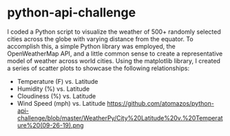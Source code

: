 # python-api-challenge

I coded a Python script to visualize the weather of 500+ randomly selected cities across the globe with varying distance from the equator. To accomplish this, a simple Python library was employed, the OpenWeatherMap API, and a little common sense to create a representative model of weather across world cities. Using the matplotlib library, I created a series of scatter plots to showcase the following relationships:

 - Temperature (F) vs. Latitude
 - Humidity (%) vs. Latitude
 - Cloudiness (%) vs. Latitude
 - Wind Speed (mph) vs. Latitude
 https://github.com/atomazos/python-api-challenge/blob/master/WeatherPy/City%20Latitude%20v.%20Temperature%20(09-26-19).png
